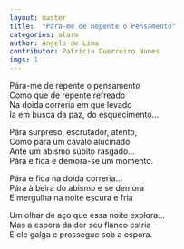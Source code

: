 ```yaml
---
layout: master
title:  "Pára-me de Repente o Pensamento"
categories: alarm
author: Ângelo de Lima
contributor: Patrícia Guerreiro Nunes
imgs: 1
---
```


Pára-me de repente o pensamento   
Como que de repente refreado   
Na doida correria em que levado   
Ia em busca da paz, do esquecimento...   

Pára surpreso, escrutador, atento,   
Como pára um cavalo alucinado   
Ante um abismo súbito rasgado...   
Pára e fica e demora-se um momento.   

Pára e fica na doida correria...   
Pára à beira do abismo e se demora   
E mergulha na noite escura e fria   

Um olhar de aço que essa noite explora...   
Mas a espora da dor seu flanco estria   
E ele galga e prossegue sob a espora.   



